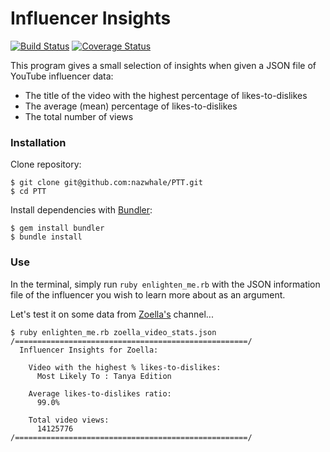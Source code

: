 # Influencer Insights
[![Build Status](https://travis-ci.org/nazwhale/PTT.svg?branch=master)](https://travis-ci.org/nazwhale/PTT)
[![Coverage Status](https://coveralls.io/repos/github/nazwhale/PTT/badge.svg?branch=master)](https://coveralls.io/github/nazwhale/PTT?branch=master)

This program gives a small selection of insights when given a JSON file of YouTube influencer data:

- The title of the video with the highest percentage of likes-to-dislikes
- The average (mean) percentage of likes-to-dislikes
- The total number of views

### Installation
Clone repository:

```
$ git clone git@github.com:nazwhale/PTT.git
$ cd PTT
```
Install dependencies with [Bundler](http://bundler.io/):
```
$ gem install bundler     
$ bundle install
```

### Use

In the terminal, simply run `ruby enlighten_me.rb` with the JSON information file of the influencer you wish to learn more about as an argument.

Let's test it on some data from [Zoella's](https://www.youtube.com/user/zoella280390?gl=GB&hl=en-GB) channel...

```
$ ruby enlighten_me.rb zoella_video_stats.json
/====================================================/
  Influencer Insights for Zoella:

    Video with the highest % likes-to-dislikes:
      Most Likely To : Tanya Edition

    Average likes-to-dislikes ratio:
      99.0%

    Total video views:
      14125776
/====================================================/
```
